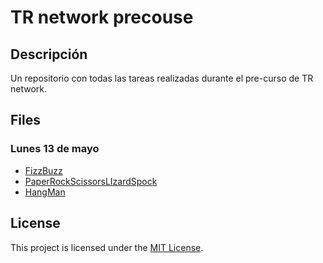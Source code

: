 # TR network precouse

## Descripción

Un repositorio con todas las tareas realizadas durante el pre-curso de TR network.

## Files

### Lunes 13 de mayo
- [FizzBuzz](./FizzBuzz.java)
- [PaperRockScissorsLIzardSpock](./PaperRockScissorsLIzardSpock.java)
- [HangMan](./HangMan.java)

## License

This project is licensed under the [MIT License](./LICENSE).